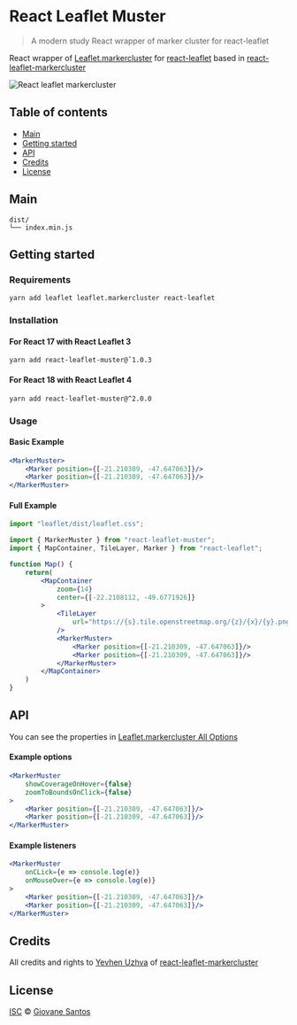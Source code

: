 # React Leaflet Muster

> A modern study React wrapper of marker cluster for react-leaflet

React wrapper of [Leaflet.markercluster](https://github.com/Leaflet/Leaflet.markercluster)
for [react-leaflet](https://github.com/PaulLeCam/react-leaflet)
based in [react-leaflet-markercluster](https://github.com/yuzhva/react-leaflet-markercluster)

![React leaflet markercluster](./preview.png)

## Table of contents

- [Main](#main)
- [Getting started](#getting-started)
- [API](#api)
- [Credits](#credits)
- [License](#license)

## Main

```text
dist/
└── index.min.js    
```

## Getting started

### Requirements

```shell
yarn add leaflet leaflet.markercluster react-leaflet
```

### Installation

#### For React 17 with React Leaflet 3

```shell
yarn add react-leaflet-muster@ˆ1.0.3
```

#### For React 18 with React Leaflet 4

```shell
yarn add react-leaflet-muster@^2.0.0
```

### Usage

#### Basic Example

```jsx
<MarkerMuster>
    <Marker position={[-21.210309, -47.647063]}/>
    <Marker position={[-21.210309, -47.647063]}/>
</MarkerMuster>
```

#### Full Example

```jsx
import "leaflet/dist/leaflet.css";

import { MarkerMuster } from "react-leaflet-muster";
import { MapContainer, TileLayer, Marker } from "react-leaflet";

function Map() {
    return(
        <MapContainer
            zoom={14}
            center={[-22.2108112, -49.6771926]}
        >
            <TileLayer
                url="https://{s}.tile.openstreetmap.org/{z}/{x}/{y}.png"
            />
            <MarkerMuster>
                <Marker position={[-21.210309, -47.647063]}/>
                <Marker position={[-21.210309, -47.647063]}/>
            </MarkerMuster>
        </MapContainer>
    )
}
```

## API

You can see the properties in [Leaflet.markercluster All Options](https://github.com/Leaflet/Leaflet.markercluster#all-options)

#### Example options

```jsx
<MarkerMuster
    showCoverageOnHover={false}
    zoomToBoundsOnClick={false}
>
    <Marker position={[-21.210309, -47.647063]}/>
    <Marker position={[-21.210309, -47.647063]}/>
</MarkerMuster>
```

#### Example listeners

```jsx
<MarkerMuster
    onCLick={e => console.log(e)}
    onMouseOver={e => console.log(e)}
>
    <Marker position={[-21.210309, -47.647063]}/>
    <Marker position={[-21.210309, -47.647063]}/>
</MarkerMuster>
```


## Credits

All credits and rights to [Yevhen Uzhva](https://github.com/yuzhva)
of [react-leaflet-markercluster](https://github.com/yuzhva/react-leaflet-markercluster)

## License
[ISC](https://opensource.org/licenses/ISC) © [Giovane Santos](https://giovanesantossilva.github.io/)
